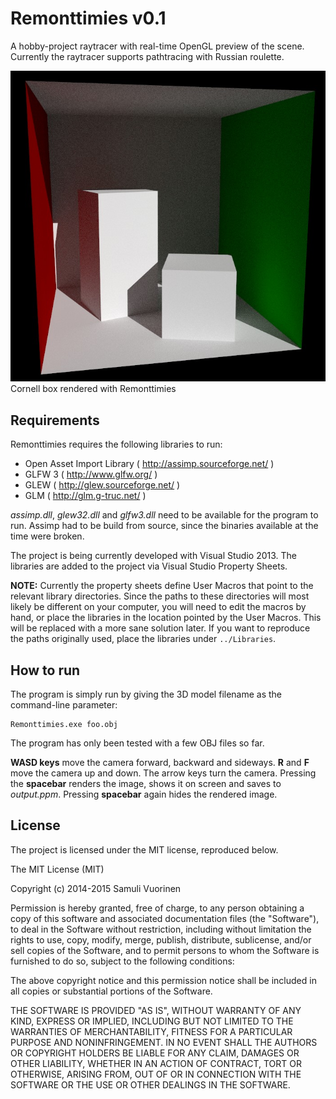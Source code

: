 Remonttimies v0.1
=================
A hobby-project raytracer with real-time OpenGL preview of the scene. Currently the raytracer supports pathtracing with Russian roulette.

![Cornell box rendered with Remonttimies](Images/cornell_100_samples_per_pixel.jpg?raw=true "Cornell box rendered with Remonttimies")
Cornell box rendered with Remonttimies

Requirements
------------
Remonttimies requires the following libraries to run:

* Open Asset Import Library ( http://assimp.sourceforge.net/ )
* GLFW 3 ( http://www.glfw.org/ )
* GLEW ( http://glew.sourceforge.net/ )
* GLM ( http://glm.g-truc.net/ )

_assimp.dll_, _glew32.dll_ and _glfw3.dll_ need to be available for the program to run. Assimp had to be build from source, since the binaries available at the time were broken.

The project is being currently developed with Visual Studio 2013. The libraries are added to the project via Visual Studio Property Sheets.

__NOTE:__ Currently the property sheets define User Macros that point to the relevant library directories. Since the paths to these directories will most likely be different on your computer, you will need to edit the macros by hand, or place the libraries in the location pointed by the User Macros. This will be replaced with a more sane solution later. If you want to reproduce the paths originally used, place the libraries under `../Libraries`.

How to run
----------
The program is simply run by giving the 3D model filename as the command-line parameter:

    Remonttimies.exe foo.obj

The program has only been tested with a few OBJ files so far.

__WASD keys__ move the camera forward, backward and sideways. __R__ and __F__ move the camera up and down. The arrow keys turn the camera. Pressing the __spacebar__ renders the image, shows it on screen and saves to _output.ppm_. Pressing __spacebar__ again hides the rendered image.

License
-------
The project is licensed under the MIT license, reproduced below.

The MIT License (MIT)

Copyright (c) 2014-2015 Samuli Vuorinen

Permission is hereby granted, free of charge, to any person obtaining a copy
of this software and associated documentation files (the "Software"), to deal
in the Software without restriction, including without limitation the rights
to use, copy, modify, merge, publish, distribute, sublicense, and/or sell
copies of the Software, and to permit persons to whom the Software is
furnished to do so, subject to the following conditions:

The above copyright notice and this permission notice shall be included in
all copies or substantial portions of the Software.

THE SOFTWARE IS PROVIDED "AS IS", WITHOUT WARRANTY OF ANY KIND, EXPRESS OR
IMPLIED, INCLUDING BUT NOT LIMITED TO THE WARRANTIES OF MERCHANTABILITY,
FITNESS FOR A PARTICULAR PURPOSE AND NONINFRINGEMENT. IN NO EVENT SHALL THE
AUTHORS OR COPYRIGHT HOLDERS BE LIABLE FOR ANY CLAIM, DAMAGES OR OTHER
LIABILITY, WHETHER IN AN ACTION OF CONTRACT, TORT OR OTHERWISE, ARISING FROM,
OUT OF OR IN CONNECTION WITH THE SOFTWARE OR THE USE OR OTHER DEALINGS IN
THE SOFTWARE.
